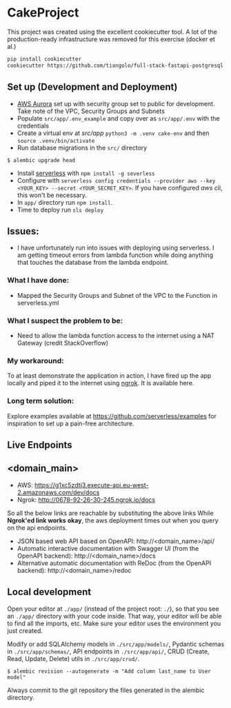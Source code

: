 # CakeProject
This project was created using the excellent cookiecutter tool. A lot of the production-ready infrastructure was removed for this exercise (docker et al.)

```bash
pip install cookiecutter
cookiecutter https://github.com/tiangolo/full-stack-fastapi-postgresql
```

## Set up (Development and Deployment)
* [AWS Aurora](https://docs.aws.amazon.com/AmazonRDS/latest/AuroraUserGuide/Aurora.CreateInstance.html) set up with security group set to public for development. Take note of the VPC, Security Groups and Subnets
* Populate `src/app/.env_example` and copy over as `src/app/.env` with the credentials 
* Create a virtual env at _src/app_ `python3 -m .venv cake-env` and then `source .venv/bin/activate`
* Run database migrations in the `src/` directory
```console
$ alembic upgrade head
```
* Install [serverless](https://serverless.com) with `npm install -g severless` 
* Configure with `serverless config credentials --provider aws --key <YOUR_KEY> --secret <YOUR_SECRET_KEY>`. If you have configured _aws cli_, this won't be necessary.
* In `app/` directory run `npm install`. 
* Time to deploy run `sls deploy`


## Issues:

* I have unfortunately run into issues with deploying using serverless. I am getting timeout errors from lambda function while doing anything that touches the database from the lambda endpoint.


### What I have done:
- Mapped the Security Groups and Subnet of the VPC to the Function in serverless.yml

### What I suspect the problem to be:
- Need to allow the lambda function access to the internet using a NAT Gateway (credit StackOverflow)

### My workaround:
To at least demonstrate the application in action, I have fired up the app locally and piped it to the internet using [ngrok](https://ngrok.com).
It is available here.

### Long term solution:
Explore examples available at https://github.com/serverless/examples for inspiration to set up a pain-free architecture.

## Live Endpoints
## <domain_main>
- AWS: https://g1xc5zdtj3.execute-api.eu-west-2.amazonaws.com/dev/docs
- Ngrok: http://0678-92-26-30-245.ngrok.io/docs
 
So all the below links are reachable by substituting the above links
While **Ngrok'ed link works okay**, the aws deployment times out when you query on the api endpoints.

- JSON based web API based on OpenAPI: http://<domain_name>/api/
- Automatic interactive documentation with Swagger UI (from the OpenAPI backend): http://<domain_name>/docs
- Alternative automatic documentation with ReDoc (from the OpenAPI backend): http://<domain_name>/redoc


## Local development

Open your editor at `./app/` (instead of the project root: `./`), so that you see an `./app/` directory with your code inside. That way, your editor will be able to find all the imports, etc. Make sure your editor uses the environment you just created.

Modify or add SQLAlchemy models in `./src/app/models/`, Pydantic schemas in `./src/app/schemas/`, API endpoints in `./src/app/api/`, CRUD (Create, Read, Update, Delete) utils in `./src/app/crud/`. 

```console
$ alembic revision --autogenerate -m "Add column last_name to User model"
```

Always commit to the git repository the files generated in the alembic directory.
